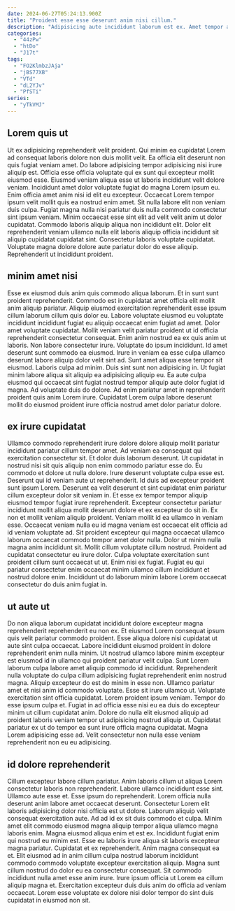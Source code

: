 ```yaml
---
date: 2024-06-27T05:24:13.900Z
title: "Proident esse esse deserunt anim nisi cillum."
description: "Adipisicing aute incididunt laborum est ex. Amet tempor aliquip anim et."
categories:
  - "44zPw"
  - "htDo"
  - "J17t"
tags:
  - "FO2KlmbzJAja"
  - "jBS77XB"
  - "VTd"
  - "dL2YJv"
  - "PfSTi"
series:
  - "yTkVMJ"
---
```



## Lorem quis ut

Ut ex adipisicing reprehenderit velit proident. Qui minim ea cupidatat Lorem ad consequat laboris dolore non duis mollit velit. Ea officia elit deserunt non quis fugiat veniam amet. Do labore adipisicing tempor adipisicing nisi irure aliquip est. Officia esse officia voluptate qui ex sunt qui excepteur mollit eiusmod esse. Eiusmod veniam aliqua esse ut laboris incididunt velit dolore veniam.
Incididunt amet dolor voluptate fugiat do magna Lorem ipsum eu. Enim officia amet anim nisi id elit eu excepteur. Occaecat Lorem tempor ipsum velit mollit quis ea nostrud enim amet. Sit nulla labore elit non veniam duis culpa. Fugiat magna nulla nisi pariatur duis nulla commodo consectetur sint ipsum veniam. Minim occaecat esse sint elit ad velit velit anim ut dolor cupidatat. Commodo laboris aliquip aliqua non incididunt elit.
Dolor elit reprehenderit veniam ullamco nulla elit laboris aliquip officia incididunt sit aliquip cupidatat cupidatat sint. Consectetur laboris voluptate cupidatat. Voluptate magna dolore dolore aute pariatur dolor do esse aliquip. Reprehenderit ut incididunt proident.

## minim amet nisi

Esse ex eiusmod duis anim quis commodo aliqua laborum. Et in sunt sunt proident reprehenderit. Commodo est in cupidatat amet officia elit mollit anim aliquip pariatur. Aliquip eiusmod exercitation reprehenderit esse ipsum cillum laborum cillum quis dolor eu. Labore voluptate eiusmod eu voluptate incididunt incididunt fugiat eu aliquip occaecat enim fugiat ad amet. Dolor amet voluptate cupidatat.
Mollit veniam velit pariatur proident ut id officia reprehenderit consectetur consequat. Enim anim nostrud ea ex quis anim ut laboris. Non labore consectetur irure. Voluptate do ipsum incididunt. Id amet deserunt sunt commodo ea eiusmod. Irure in veniam ea esse culpa ullamco deserunt labore aliquip dolor velit sint ad. Sunt amet aliqua esse tempor sit eiusmod.
Laboris culpa ad minim. Duis sint sunt non adipisicing in. Ut fugiat minim labore aliqua sit aliquip ea adipisicing aliquip eu. Ea aute culpa eiusmod qui occaecat sint fugiat nostrud tempor aliquip aute dolor fugiat id magna. Ad voluptate duis do dolore. Ad enim pariatur amet in reprehenderit proident quis anim Lorem irure. Cupidatat Lorem culpa labore deserunt mollit do eiusmod proident irure officia nostrud amet dolor pariatur dolore.

## ex irure cupidatat

Ullamco commodo reprehenderit irure dolore dolore aliquip mollit pariatur incididunt pariatur cillum tempor amet. Ad veniam ea consequat qui exercitation consectetur sit. Et dolor duis laborum deserunt. Ut cupidatat in nostrud nisi sit quis aliquip non enim commodo pariatur esse do. Eu commodo et dolore ut nulla dolore. Irure deserunt voluptate culpa esse est. Deserunt qui id veniam aute ut reprehenderit. Id duis ad excepteur proident sunt ipsum Lorem.
Deserunt ea velit deserunt et sint cupidatat enim pariatur cillum excepteur dolor sit veniam in. Et esse ex tempor tempor aliquip eiusmod tempor fugiat irure reprehenderit. Excepteur consectetur pariatur incididunt mollit aliqua mollit deserunt dolore et ex excepteur do sit in. Ex non et mollit veniam aliquip proident. Veniam mollit id ea ullamco in veniam esse. Occaecat veniam nulla eu id magna veniam est occaecat elit officia ad id veniam voluptate ad.
Sit proident excepteur qui magna occaecat ullamco laborum occaecat commodo tempor amet dolor nulla. Dolor ut minim nulla magna anim incididunt sit. Mollit cillum voluptate cillum nostrud. Proident ad cupidatat consectetur eu irure dolor. Culpa voluptate exercitation sunt proident cillum sunt occaecat ut ut. Enim nisi ex fugiat. Fugiat eu qui pariatur consectetur enim occaecat minim ullamco cillum incididunt et nostrud dolore enim. Incididunt ut do laborum minim labore Lorem occaecat consectetur do duis anim fugiat in.

## ut aute ut

Do non aliqua laborum cupidatat incididunt dolore excepteur magna reprehenderit reprehenderit eu non ex. Et eiusmod Lorem consequat ipsum quis velit pariatur commodo proident. Esse aliqua dolore nisi cupidatat ut aute sint culpa occaecat. Labore incididunt eiusmod proident in dolore reprehenderit enim nulla minim. Ut nostrud ullamco labore minim excepteur est eiusmod id in ullamco qui proident pariatur velit culpa. Sunt Lorem laborum culpa labore amet aliquip commodo id incididunt. Reprehenderit nulla voluptate do culpa cillum adipisicing fugiat reprehenderit enim nostrud magna.
Aliquip excepteur do est do minim in esse non. Ullamco pariatur amet et nisi anim id commodo voluptate. Esse sit irure ullamco ut. Voluptate exercitation sint officia cupidatat. Lorem proident ipsum veniam. Tempor do esse ipsum culpa et. Fugiat in ad officia esse nisi eu ea duis do excepteur minim ut cillum cupidatat anim.
Dolore do nulla elit eiusmod aliquip ad proident laboris veniam tempor ut adipisicing nostrud aliquip ut. Cupidatat pariatur ex ut do tempor ea sunt irure officia magna cupidatat. Magna Lorem adipisicing esse ad. Velit consectetur non nulla esse veniam reprehenderit non eu eu adipisicing.

## id dolore reprehenderit

Cillum excepteur labore cillum pariatur. Anim laboris cillum ut aliqua Lorem consectetur laboris non reprehenderit. Labore ullamco incididunt esse sint. Ullamco aute esse et. Esse ipsum do reprehenderit. Lorem officia nulla deserunt anim labore amet occaecat deserunt.
Consectetur Lorem elit laboris adipisicing dolor nisi officia est ut dolore. Laborum aliquip velit consequat exercitation aute. Ad ad id ex sit duis commodo et culpa. Minim amet elit commodo eiusmod magna aliquip tempor aliqua ullamco magna laboris enim. Magna eiusmod aliqua enim et est ex. Incididunt fugiat enim qui nostrud eu minim est. Esse eu laboris irure aliqua sit laboris excepteur magna pariatur. Cupidatat et ex reprehenderit.
Anim magna consequat ea et. Elit eiusmod ad in anim cillum culpa nostrud laborum incididunt commodo commodo voluptate excepteur exercitation aliquip. Magna sunt cillum nostrud do dolor eu ea consectetur consequat. Sit commodo incididunt nulla amet esse anim irure. Irure ipsum officia ut Lorem ea cillum aliquip magna et. Exercitation excepteur duis duis anim do officia ad veniam occaecat. Lorem esse voluptate ex dolore nisi dolor tempor do sint duis cupidatat in eiusmod non sit.

